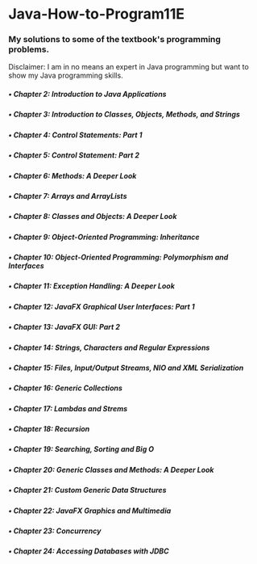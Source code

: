 # Java-How-to-Program11E

### My solutions to some of the textbook's programming problems.

Disclaimer: I am in no means an expert in Java programming but want to show my Java programming skills.

 ##### •	Chapter 2: Introduction to Java Applications
 ##### •	Chapter 3: Introduction to Classes, Objects, Methods, and Strings
 ##### •	Chapter 4: Control Statements: Part 1
 ##### •	Chapter 5: Control Statement: Part 2
 ##### •	Chapter 6: Methods: A Deeper Look
 ##### •	Chapter 7: Arrays and ArrayLists
 ##### •	Chapter 8: Classes and Objects: A Deeper Look
 ##### •	Chapter 9: Object-Oriented Programming: Inheritance 
 ##### •	Chapter 10: Object-Oriented Programming: Polymorphism and Interfaces 
 ##### •	Chapter 11: Exception Handling: A Deeper Look
 ##### •	Chapter 12: JavaFX Graphical User Interfaces: Part 1
 ##### •	Chapter 13: JavaFX GUI: Part 2
 ##### •	Chapter 14: Strings, Characters and Regular Expressions
 ##### •	Chapter 15: Files, Input/Output Streams, NIO and XML Serialization
 ##### •	Chapter 16: Generic Collections
 ##### •	Chapter 17: Lambdas and Strems
 ##### •	Chapter 18: Recursion
 ##### •	Chapter 19: Searching, Sorting and Big O
 ##### •	Chapter 20: Generic Classes and Methods: A Deeper Look
 ##### •	Chapter 21: Custom Generic Data Structures
 ##### •	Chapter 22: JavaFX Graphics and Multimedia
 ##### •	Chapter 23: Concurrency
 ##### •	Chapter 24: Accessing Databases with JDBC

